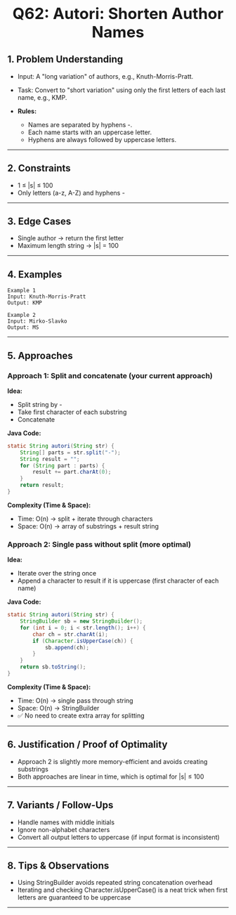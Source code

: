 <!-- #region 62-Autori: Shorten Author Names -->

<h1 style="text-align:center; font-size:2.5em; font-weight:bold;">Q62: Autori: Shorten Author Names</h1>

## 1. Problem Understanding

- Input: A "long variation" of authors, e.g., Knuth-Morris-Pratt.
- Task: Convert to "short variation" using only the first letters of each last name, e.g., KMP.

- **Rules:**
    - Names are separated by hyphens -.
    - Each name starts with an uppercase letter.
    - Hyphens are always followed by uppercase letters.
---

## 2. Constraints

- 1 ≤ |s| ≤ 100
- Only letters (a-z, A-Z) and hyphens -
---

## 3. Edge Cases

- Single author → return the first letter
- Maximum length string → |s| = 100
---

## 4. Examples

```text
Example 1
Input: Knuth-Morris-Pratt
Output: KMP

Example 2
Input: Mirko-Slavko
Output: MS
```

---

## 5. Approaches

### Approach 1: Split and concatenate (your current approach)

**Idea:**
- Split string by -
- Take first character of each substring
- Concatenate

**Java Code:**
```java
static String autori(String str) {
    String[] parts = str.split("-");
    String result = "";
    for (String part : parts) {
        result += part.charAt(0);
    }
    return result;
}
```

**Complexity (Time & Space):**
- Time: O(n) → split + iterate through characters
- Space: O(n) → array of substrings + result string

### Approach 2: Single pass without split (more optimal)

**Idea:**
- Iterate over the string once
- Append a character to result if it is uppercase (first character of each name)

**Java Code:**
```java
static String autori(String str) {
    StringBuilder sb = new StringBuilder();
    for (int i = 0; i < str.length(); i++) {
        char ch = str.charAt(i);
        if (Character.isUpperCase(ch)) {
            sb.append(ch);
        }
    }
    return sb.toString();
}
```

**Complexity (Time & Space):**
- Time: O(n) → single pass through string
- Space: O(n) → StringBuilder
- ✅ No need to create extra array for splitting

---

## 6. Justification / Proof of Optimality

- Approach 2 is slightly more memory-efficient and avoids creating substrings
- Both approaches are linear in time, which is optimal for |s| ≤ 100
---

## 7. Variants / Follow-Ups

- Handle names with middle initials
- Ignore non-alphabet characters
- Convert all output letters to uppercase (if input format is inconsistent)
---

## 8. Tips & Observations

- Using StringBuilder avoids repeated string concatenation overhead
- Iterating and checking Character.isUpperCase() is a neat trick when first letters are guaranteed to be uppercase
---

<!-- #endregion -->
